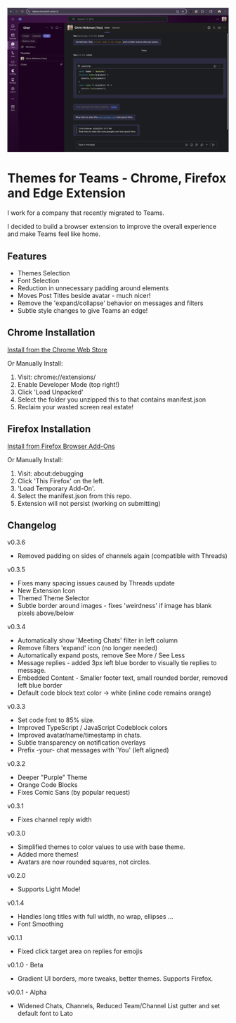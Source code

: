 ![App Preview](App-Preview.png)
  
# Themes for Teams - Chrome, Firefox and Edge Extension

I work for a company that recently migrated to Teams.  

I decided to build a browser extension to improve the overall experience and make Teams feel like home.

## Features

- Themes Selection
- Font Selection
- Reduction in unnecessary padding around elements
- Moves Post Titles beside avatar - much nicer!
- Remove the 'expand/collapse' behavior on messages and filters
- Subtle style changes to give Teams an edge!

## Chrome Installation

[Install from the Chrome Web Store](https://chromewebstore.google.com/detail/themes-for-teams/odimdoddkdpnifojkpgcmcgehlkdjakj)

Or Manually Install:

1. Visit: chrome://extensions/
2. Enable Developer Mode (top right!)
3. Click 'Load Unpacked'
4. Select the folder you unzipped this to that contains manifest.json
5. Reclaim your wasted screen real estate!

## Firefox Installation

[Install from Firefox Browser Add-Ons](https://addons.mozilla.org/en-US/firefox/addon/themes-for-teams/)

Or Manually Install:

1. Visit: about:debugging
2. Click 'This Firefox' on the left.
3. 'Load Temporary Add-On'.
4. Select the manifest.json from this repo.
5. Extension will not persist (working on submitting)

## Changelog

v0.3.6
  - Removed padding on sides of channels again (compatible with Threads)

v0.3.5
  - Fixes many spacing issues caused by Threads update
  - New Extension Icon
  - Themed Theme Selector
  - Subtle border around images - fixes 'weirdness' if image has blank pixels above/below

v0.3.4
  - Automatically show 'Meeting Chats' filter in left column
  - Remove filters 'expand' icon (no longer needed)
  - Automatically expand posts, remove See More / See Less
  - Message replies - added 3px left blue border to visually tie replies to message.
  - Embedded Content - Smaller footer text, small rounded border, removed left blue border
  - Default code block text color -> white (inline code remains orange)

v0.3.3
  - Set code font to 85% size.
  - Improved TypeScript / JavaScript Codeblock colors
  - Improved avatar/name/timestamp in chats.
  - Subtle transparency on notification overlays
  - Prefix -your- chat messages with 'You' (left aligned)

v0.3.2
  - Deeper "Purple" Theme
  - Orange Code Blocks
  - Fixes Comic Sans (by popular request)

v0.3.1
  - Fixes channel reply width

v0.3.0 
  - Simplified themes to color values to use with base theme.
  - Added more themes!
  - Avatars are now rounded squares, not circles.

v0.2.0
  - Supports Light Mode!

v0.1.4
  - Handles long titles with full width, no wrap, ellipses ...
  - Font Smoothing

v0.1.1 
  - Fixed click target area on replies for emojis

v0.1.0 - Beta
  - Gradient UI borders, more tweaks, better themes.  Supports Firefox.

v0.0.1 - Alpha
  - Widened Chats, Channels, Reduced Team/Channel List gutter and set default font to Lato

